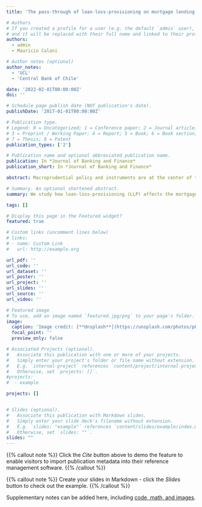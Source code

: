 ```yaml
---
title: 'The pass-through of loan-loss-provisioning on mortgage lending: Evidence from a regulatory change'

# Authors
# If you created a profile for a user (e.g. the default `admin` user), write the username (folder name) here
# and it will be replaced with their full name and linked to their profile.
authors:
  - admin
  - Mauricio Calani

# Author notes (optional)
author_notes:
  - 'UCL'
  - 'Central Bank of Chile'

date: '2022-02-01T00:00:00Z'
doi: ''

# Schedule page publish date (NOT publication's date).
publishDate: '2017-01-01T00:00:00Z'

# Publication type.
# Legend: 0 = Uncategorized; 1 = Conference paper; 2 = Journal article;
# 3 = Preprint / Working Paper; 4 = Report; 5 = Book; 6 = Book section;
# 7 = Thesis; 8 = Patent
publication_types: ['2']

# Publication name and optional abbreviated publication name.
publication: In *Journal of Banking and Finance*
publication_short: In *Journal of Banking and Finance*

abstract: Macroprudential policy and instruments are at the center of the discussion when (re)thinking about banking regulation. In particular, sectoral macroprudential devices have gained momentum to curb specific credit markets. However, there is scarce evidence on how, and by how much, these policies affect the credit markets they are intended to target. In this paper, we analyze one such regulation. We study how loan-loss provisioning (LLP) affects the mortgage lending market. We do so by leveraging a policy change in Chile, that raised provisions, coupled with rich administrative data for the census of all real estate transactions, interest rates on mortgage loans, and bank balance sheet data. We find that the LLP regulation lowered the loan-to-value (LTV) ratio of granted loans by 2.8% and 9.8% for the mean and median borrowers, respectively. Banks with weaker balance sheets showed more extensive adjustments. We also find that the pass-through of higher expected provisioning cost to lending rates was quantitatively very small, reaching an upper bound of 0.2% at most. We argue that this evidence supports the notion that under imperfect information, banks do not compete only in terms of interest rates, but also in lending standards, and this latter channel can dominate the former.

# Summary. An optional shortened abstract.
summary: We study how loan-loss-provisioning (LLP) affects the mortgage lending market.

tags: []

# Display this page in the Featured widget?
featured: true

# Custom links (uncomment lines below)
# links:
# - name: Custom Link
#   url: http://example.org

url_pdf: ''
url_code: ''
url_dataset: ''
url_poster: ''
url_project: ''
url_slides: ''
url_source: ''
url_video: ''

# Featured image
# To use, add an image named `featured.jpg/png` to your page's folder.
image:
  caption: 'Image credit: [**Unsplash**](https://unsplash.com/photos/pLCdAaMFLTE)'
  focal_point: ''
  preview_only: false

# Associated Projects (optional).
#   Associate this publication with one or more of your projects.
#   Simply enter your project's folder or file name without extension.
#   E.g. `internal-project` references `content/project/internal-project/index.md`.
#   Otherwise, set `projects: []`.
#projects:
#  - example

projects: []


# Slides (optional).
#   Associate this publication with Markdown slides.
#   Simply enter your slide deck's filename without extension.
#   E.g. `slides: "example"` references `content/slides/example/index.md`.
#   Otherwise, set `slides: ""`.
slides: ""
---
```


{{% callout note %}}
Click the _Cite_ button above to demo the feature to enable visitors to import publication metadata into their reference management software.
{{% /callout %}}

{{% callout note %}}
Create your slides in Markdown - click the _Slides_ button to check out the example.
{{% /callout %}}

Supplementary notes can be added here, including [code, math, and images](https://wowchemy.com/docs/writing-markdown-latex/).
